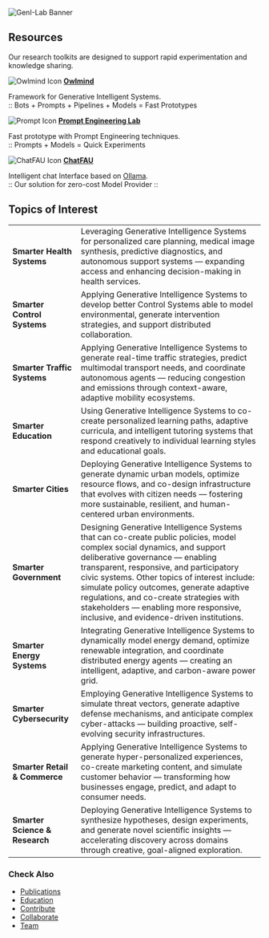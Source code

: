 ![GenI-Lab Banner](./images/genilab-banner.png)


<!--
## Use Cases

We actively promote use cases aligned with real-world needs by applying our [Research Resources](./projects.md#resources) to fast-track prototyping and innovation. 

| | | |
| :-: | :-: | :-: | 
| ![](./images/docs/use-collective-experiences.png) <br/> [**Collective Experience Systems**]()<br/>Multi-agent environments for <br/>AI-human collaboration.<br/> (submitted) | ![](./images/docs/use-virtual-seller.png) <br/> [**Virtual Seller**]() <br/> Let your customers <br/> talk to your products. <br/> (tbd) | ![](./images/docs/use-right-to-know.png) <br/> [**Right To Know**]() <br/> Learn if your private data is<br/> stored in commercial LLMs. <br/> (tbd) |

-->

## Resources

Our research toolkits are designed to support rapid experimentation and knowledge sharing. 

<div class="grid-container" data-columns="3">
    <div class="grid-item">
      <img src="./images/owlmind-icon.png"  alt="Owlmind Icon" />
      <a href="https://github.com/genilab/owlmind"><strong>Owlmind</strong></a>
      <p>Framework for Generative Intelligent Systems.<br />:: Bots + Prompts + Pipelines + Models = Fast Prototypes</p>
    </div>
    <div class="grid-item">
      <img src="./images/prompt-icon.png" alt="Prompt Icon" />
      <a href="https://github.com/genilab/prompt-eng"><strong>Prompt Engineering Lab</strong></a>
      <p>Fast prototype with Prompt Engineering techniques.<br />:: Prompts + Models = Quick Experiments</p>
    </div>
    <div class="grid-item">
      <img src="./images/chatfau-icon.png" alt="ChatFAU Icon" />
      <a href="https://chat.hpc.fau.edu"><strong>ChatFAU</strong></a>
      <p>
        Intelligent chat Interface based on 
        <a href="http://ollama.com">Ollama</a>.<br />
        :: Our solution for zero-cost Model Provider ::
      </p>
    </div>
  </div>


## Topics of Interest 


| | |
| :- | :- |
| **Smarter Health Systems** | Leveraging Generative Intelligence Systems for personalized care planning, medical image synthesis, predictive diagnostics, and autonomous support systems — expanding access and enhancing decision-making in health services. |
| **Smarter Control Systems** | Applying Generative Intelligence Systems to develop better Control Systems able to model environmental, generate intervention strategies, and support distributed collaboration.
| **Smarter Traffic Systems** | Applying Generative Intelligence Systems to generate real-time traffic strategies, predict multimodal transport needs, and coordinate autonomous agents — reducing congestion and emissions through context-aware, adaptive mobility ecosystems. |
| **Smarter Education** | Using Generative Intelligence Systems to co-create personalized learning paths, adaptive curricula, and intelligent tutoring systems that respond creatively to individual learning styles and educational goals. |
| **Smarter Cities** | Deploying Generative Intelligence Systems to generate dynamic urban models, optimize resource flows, and co-design infrastructure that evolves with citizen needs — fostering more sustainable, resilient, and human-centered urban environments. |
| **Smarter Government** | Designing Generative Intelligence Systems that can co-create public policies, model complex social dynamics, and support deliberative governance — enabling transparent, responsive, and participatory civic systems. Other topics of interest include: simulate policy outcomes, generate adaptive regulations, and co-create strategies with stakeholders — enabling more responsive, inclusive, and evidence-driven institutions.
| **Smarter Energy Systems** | Integrating Generative Intelligence Systems to dynamically model energy demand, optimize renewable integration, and coordinate distributed energy agents — creating an intelligent, adaptive, and carbon-aware power grid. |
| **Smarter Cybersecurity** | Employing Generative Intelligence Systems to simulate threat vectors, generate adaptive defense mechanisms, and anticipate complex cyber-attacks — building proactive, self-evolving security infrastructures. |
| **Smarter Retail & Commerce** | Applying Generative Intelligence Systems to generate hyper-personalized experiences, co-create marketing content, and simulate customer behavior — transforming how businesses engage, predict, and adapt to consumer needs. |
| **Smarter Science & Research** | Deploying Generative Intelligence Systems to synthesize hypotheses, design experiments, and generate novel scientific insights — accelerating discovery across domains through creative, goal-aligned exploration. |



### Check Also

* [Publications](./knowledge.md#publications)
* [Education](./knowledge.md)
* [Contribute](./contribute.md)
* [Collaborate](./collaborate.md)
* [Team](./people.html)